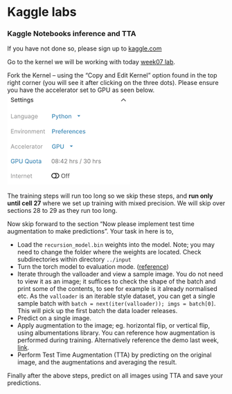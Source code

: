 # Kaggle labs

### Kaggle Notebooks inference and TTA
    
If you have not done so, please sign up to [kaggle.com](https://www.kaggle.com)    
    
Go to the kernel we will be working with today [week07 lab](https://www.kaggle.com/darraghdog/berkeley-mids-w251-week7-lab).   
   
Fork the Kernel – using the “Copy and Edit Kernel” option found in the top right corner (you will see it after clicking on the three dots). Please ensure you have the accelerator set to GPU as seen below.   
![](kaggle_accelerator_setting.png?raw=true "Title")
     
The training steps will run too long so we skip these steps, and **run only until cell 27** where we set up training with mixed precision. We will skip over sections 28 to 29 as they run too long.   

Now skip forward to the section “Now please implement test time augmentation to make predictions”.
Your task in here is to,
* Load the `recursion_model.bin` weights into the model. Note; you may need to change the folder where the weights are located. Check subdirectories within directory `../input`    
* Turn the torch model to evaluation mode. ([reference](https://discuss.pytorch.org/t/model-eval-vs-with-torch-no-grad/19615))   
* Iterate through the valloader and view a sample image. You do not need to view it as an image; it suffices to check the shape of the batch and print some of the contents, to see for example is it already normalised etc. As the `valloader` is an iterable style dataset, you can get a single sample batch with `batch = next(iter(valloader)); imgs = batch[0]`. This will pick up the first batch the data loader releases.            
* Predict on a single image.   
* Apply augmentation to the image; eg. horizontal flip, or vertical flip, using albumentations library. You can reference how augmentation is performed during training. Alternatively reference the demo last week, [link](https://github.com/MIDS-scaling-up/v2/blob/6ad9f69c1d1137b9b7b1e4f7cfbe738a4ac104af/week06/demo.py#L111-L132).        
* Perform Test Time Augmentation (TTA) by predicting on the original image, and the augmentations and averaging the result.   

Finally after the above steps, predict on all images using TTA and save your predictions. 
